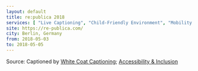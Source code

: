 ```yaml
---
layout: default
title: re:publica 2018
services: [ "Live Captioning", "Child-Friendly Environment", "Mobility Access", "Code of Conduct" ]
site: https://re-publica.com/
city: Berlin, Germany
from: 2018-05-03
to: 2018-05-05
---
```


Source: Captioned by [White Coat Captioning](http://www.whitecoatcaptioning.com/); [Accessibility & Inclusion](https://18.re-publica.com/en/page/accessibility-0)
